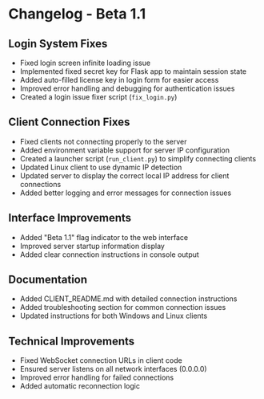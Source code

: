 # Changelog - Beta 1.1

## Login System Fixes
- Fixed login screen infinite loading issue
- Implemented fixed secret key for Flask app to maintain session state
- Added auto-filled license key in login form for easier access
- Improved error handling and debugging for authentication issues
- Created a login issue fixer script (`fix_login.py`)

## Client Connection Fixes
- Fixed clients not connecting properly to the server
- Added environment variable support for server IP configuration
- Created a launcher script (`run_client.py`) to simplify connecting clients
- Updated Linux client to use dynamic IP detection
- Updated server to display the correct local IP address for client connections
- Added better logging and error messages for connection issues

## Interface Improvements
- Added "Beta 1.1" flag indicator to the web interface
- Improved server startup information display
- Added clear connection instructions in console output

## Documentation
- Added CLIENT_README.md with detailed connection instructions
- Added troubleshooting section for common connection issues
- Updated instructions for both Windows and Linux clients

## Technical Improvements
- Fixed WebSocket connection URLs in client code
- Ensured server listens on all network interfaces (0.0.0.0)
- Improved error handling for failed connections
- Added automatic reconnection logic 